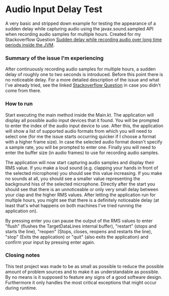 # Audio Input Delay Test

A very basic and stripped down example for testing the appearance of a sudden delay while capturing audio using the
javax.sound.sampled API when recording audio samples for multiple hours. Created for my Stackoverflow Question
[Sudden delay while recording audio over long time periods inside the JVM](https://stackoverflow.com/questions/55482552/sudden-delay-while-recording-audio-over-long-time-periods-inside-the-jvm).

### Summary of the issue I'm experiencing

After continuously recording audio samples for multiple hours, a sudden delay of roughly one to two seconds is
introduced. Before this point there is no noticeable delay. For a more detailed description of the issue and what I've
already tried, see the linked [Stackoverflow Question](https://stackoverflow.com/questions/55482552/sudden-delay-while-recording-audio-over-long-time-periods-inside-the-jvm)
in case you didn't come from there.

### How to run

Start executing the main method inside the Main.kt. The application will display all possible audio input devices that
it found. You will be prompted to enter the index of the audio input device to use. After this, the application will
show a list of supported audio formats from which you will need to select one (for me the issue starts occurring quicker
if I choose a format with a higher frame size). In case the selected audio format doesn't specify a sample rate, you
will be prompted to enter one. Finally you will need to enter the buffer size (in audio frames) to use for recording
audio samples.

The application will now start capturing audio samples and display their RMS value. If you make a loud sound (e.g.
clapping your hands in front of the selected microphone) you should see this value increasing. If you make no sounds at
all, you should see a smaller value representing the background hiss of the selected microphone. Directly after the 
start you should see that there is an unnoticeable or only very small delay between your clap and the higher RMS values.
After letting the application run for multiple hours, you might see that there is a definitely noticeable delay (at 
least that's what happens on both machines I've tried running the application on).

By pressing enter you can pause the output of the RMS values to enter "flush" (flushes the TargetDataLines internal
buffer), "restart" (stops and starts the line), "reopen" (Stops, closes, reopens and restarts the line), "stop" (Exits
the application) or "quit" (also exits the application) and confirm your input by pressing enter again.

### Closing notes

This test project was made to be as small as possible to reduce the possible amount of problem sources and to make it as
understandable as possible. By no means is it supposed to feature any signs of a good software design. Furthermore it 
only handles the most critical exceptions that might occur during runtime.